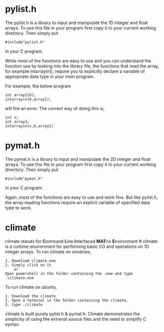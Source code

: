 # pylist.h

The pylist.h is a library to input and manipulate the 1D integer and float arrays.
To use this file in your program first copy it to your current working directory.
Then simply put 

    #include"pylist.h"
    
in your C program.

While most of the functions are easy to use and you can understand the function use by
looking into the library file, the functions that read the array, for example intarrayin(),
require you to explicitly declare a variable of appropriate data type in your main program.

For example, the below program

    int array1[6];
    intarrayin(6,array1);

will fire an error.
The correct way of doing this is,

    int x;
    int array1;
    intarrayin(x,6,array1)

# pymat.h

The pymat.h is a library to input and manipulate the 2D integer and float arrays.
To use this file in your program first copy it to your current working directory.
Then simply put 

    #include"pymat.h"

in your C program.

Again ,most of the functions are easy to use and work fine.
But like pylist.h, the array reading functions require an explicit variable of
specified data type to work. 

# climate

climate stands for **C**ommand **L**ine **I**nterfaced **MAT**rix **E**nvironment #
climate is a runtime environment for performing basic I/O and operations on
1D integer arrays.
To run climate on windows,

    1. Download climate.exe
    2. Simply click on it 
        or
    Open powershell in the folder containing the .exe and type .\climate.exe

To run climate on ubuntu,

    1. Download the climate
    2. Open a terminal in the folder containing the climate.
    3. type ./climate

climate is built purely pylist.h & pymat.h.
Climate demonstrates the simplicity of using the extrenal source files and the need to simplify C syntax. 
